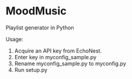 MoodMusic
=========

Playlist generator in Python

Usage:

1. Acquire an API key from EchoNest.
2. Enter key in myconfig_sample.py
3. Rename myconfig_sample.py to myconfig.py
4. Run setup.py
